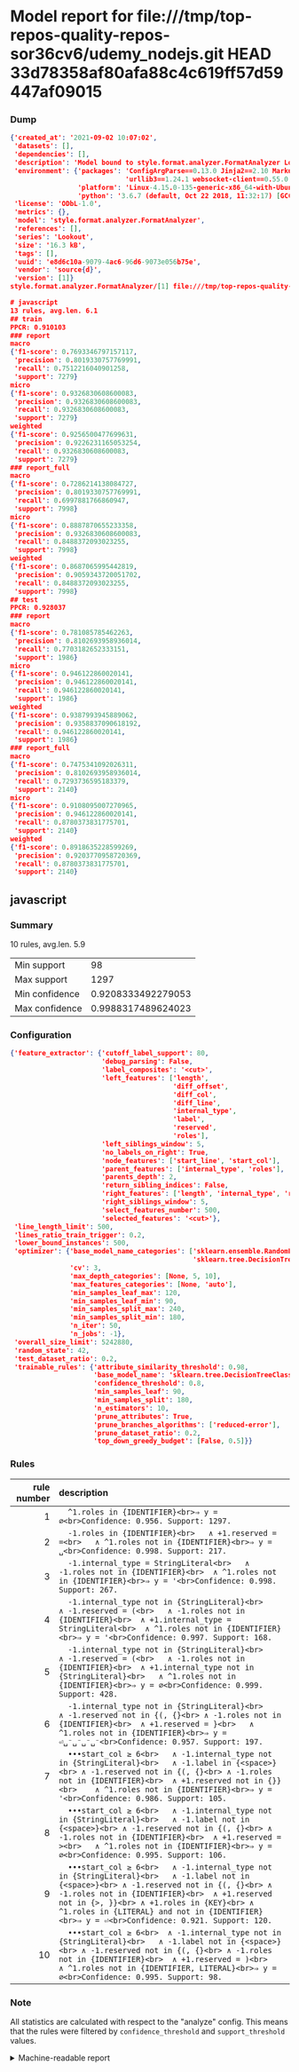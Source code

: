 # Model report for file:///tmp/top-repos-quality-repos-sor36cv6/udemy_nodejs.git HEAD 33d78358af80afa88c4c619ff57d59447af09015

### Dump

```json
{'created_at': '2021-09-02 10:07:02',
 'datasets': [],
 'dependencies': [],
 'description': 'Model bound to style.format.analyzer.FormatAnalyzer Lookout analyzer.',
 'environment': {'packages': 'ConfigArgParse==0.13.0 Jinja2==2.10 MarkupSafe==1.1.1 PyStemmer==1.3.0 PyYAML==5.1 Pympler==0.5 SQLAlchemy==1.2.10 SQLAlchemy-Utils==0.33.3 asdf==2.3.2 bblfsh==2.12.7 boto==2.49.0 boto3==1.9.130 botocore==1.12.130 cachetools==2.0.1 certifi==2019.3.9 chardet==3.0.4 clint==0.5.1 docker==3.7.0 docker-pycreds==0.4.0 dulwich==0.19.11 grpcio==1.19.0 grpcio-tools==1.19.0 humanfriendly==4.16.1 humanize==0.5.1 idna==2.8 jmespath==0.9.4 jsonschema==2.6.0 lookout-sdk==0.4.1 lookout-sdk-ml==0.19.0 lookout-style==0.2.0 lz4==2.1.6 modelforge==0.12.1 numpy==1.16.2 packaging==19.0 pandas==0.22.0 pip==19.0.3 protobuf==3.7.0 psycopg2-binary==2.7.5 pygtrie==2.3 pyparsing==2.3.1 python-dateutil==2.8.0 python-igraph==0.7.1.post6 pytz==2019.1 requests==2.21.0 requirements-parser==0.2.0 scikit-learn==0.20.1 scikit-optimize==0.5.2 scipy==1.2.1 semantic-version==2.6.0 setuptools==40.8.0 six==1.12.0 smart-open==1.8.1 sourced-ml==0.8.2 spdx==2.5.0 stringcase==1.2.0 tabulate==0.8.2 tqdm==4.31.1 '
                             'urllib3==1.24.1 websocket-client==0.55.0 xxhash==1.3.0',
                 'platform': 'Linux-4.15.0-135-generic-x86_64-with-Ubuntu-18.04-bionic',
                 'python': '3.6.7 (default, Oct 22 2018, 11:32:17) [GCC 8.2.0]'},
 'license': 'ODbL-1.0',
 'metrics': {},
 'model': 'style.format.analyzer.FormatAnalyzer',
 'references': [],
 'series': 'Lookout',
 'size': '16.3 kB',
 'tags': [],
 'uuid': 'e8d6c10a-9079-4ac6-96d6-9073e056b75e',
 'vendor': 'source{d}',
 'version': [1]}
style.format.analyzer.FormatAnalyzer/[1] file:///tmp/top-repos-quality-repos-sor36cv6/udemy_nodejs.git 33d78358af80afa88c4c619ff57d59447af09015

# javascript
13 rules, avg.len. 6.1
## train
PPCR: 0.910103
### report
macro
{'f1-score': 0.7693346797157117,
 'precision': 0.8019330757769991,
 'recall': 0.7512216040901258,
 'support': 7279}
micro
{'f1-score': 0.9326830608600083,
 'precision': 0.9326830608600083,
 'recall': 0.9326830608600083,
 'support': 7279}
weighted
{'f1-score': 0.9256500477699631,
 'precision': 0.9226231165053254,
 'recall': 0.9326830608600083,
 'support': 7279}
### report_full
macro
{'f1-score': 0.7286214138084727,
 'precision': 0.8019330757769991,
 'recall': 0.6997881766860947,
 'support': 7998}
micro
{'f1-score': 0.8887870655233358,
 'precision': 0.9326830608600083,
 'recall': 0.8488372093023255,
 'support': 7998}
weighted
{'f1-score': 0.8687065995442819,
 'precision': 0.9059343720051702,
 'recall': 0.8488372093023255,
 'support': 7998}
## test
PPCR: 0.928037
### report
macro
{'f1-score': 0.781085785462263,
 'precision': 0.8102693958936014,
 'recall': 0.7703182652333151,
 'support': 1986}
micro
{'f1-score': 0.946122860020141,
 'precision': 0.946122860020141,
 'recall': 0.946122860020141,
 'support': 1986}
weighted
{'f1-score': 0.9387993945889062,
 'precision': 0.9358837090618192,
 'recall': 0.946122860020141,
 'support': 1986}
### report_full
macro
{'f1-score': 0.7475341092026311,
 'precision': 0.8102693958936014,
 'recall': 0.7293736595183379,
 'support': 2140}
micro
{'f1-score': 0.9108095007270965,
 'precision': 0.946122860020141,
 'recall': 0.8780373831775701,
 'support': 2140}
weighted
{'f1-score': 0.8918635228599269,
 'precision': 0.9203770958720369,
 'recall': 0.8780373831775701,
 'support': 2140}
```

## javascript
### Summary
10 rules, avg.len. 5.9

| | |
|-|-|
|Min support|98|
|Max support|1297|
|Min confidence|0.9208333492279053|
|Max confidence|0.9988317489624023|

### Configuration

```json
{'feature_extractor': {'cutoff_label_support': 80,
                       'debug_parsing': False,
                       'label_composites': '<cut>',
                       'left_features': ['length',
                                         'diff_offset',
                                         'diff_col',
                                         'diff_line',
                                         'internal_type',
                                         'label',
                                         'reserved',
                                         'roles'],
                       'left_siblings_window': 5,
                       'no_labels_on_right': True,
                       'node_features': ['start_line', 'start_col'],
                       'parent_features': ['internal_type', 'roles'],
                       'parents_depth': 2,
                       'return_sibling_indices': False,
                       'right_features': ['length', 'internal_type', 'reserved', 'roles'],
                       'right_siblings_window': 5,
                       'select_features_number': 500,
                       'selected_features': '<cut>'},
 'line_length_limit': 500,
 'lines_ratio_train_trigger': 0.2,
 'lower_bound_instances': 500,
 'optimizer': {'base_model_name_categories': ['sklearn.ensemble.RandomForestClassifier',
                                              'sklearn.tree.DecisionTreeClassifier'],
               'cv': 3,
               'max_depth_categories': [None, 5, 10],
               'max_features_categories': [None, 'auto'],
               'min_samples_leaf_max': 120,
               'min_samples_leaf_min': 90,
               'min_samples_split_max': 240,
               'min_samples_split_min': 180,
               'n_iter': 50,
               'n_jobs': -1},
 'overall_size_limit': 5242880,
 'random_state': 42,
 'test_dataset_ratio': 0.2,
 'trainable_rules': {'attribute_similarity_threshold': 0.98,
                     'base_model_name': 'sklearn.tree.DecisionTreeClassifier',
                     'confidence_threshold': 0.8,
                     'min_samples_leaf': 90,
                     'min_samples_split': 180,
                     'n_estimators': 10,
                     'prune_attributes': True,
                     'prune_branches_algorithms': ['reduced-error'],
                     'prune_dataset_ratio': 0.2,
                     'top_down_greedy_budget': [False, 0.5]}}
```

### Rules

| rule number | description |
|----:|:-----|
| 1 | `  ^1.roles in {IDENTIFIER}<br>⇒ y = ∅<br>Confidence: 0.956. Support: 1297.` |
| 2 | `  -1.roles in {IDENTIFIER}<br>	∧ +1.reserved = =<br>	∧ ^1.roles not in {IDENTIFIER}<br>⇒ y = ␣<br>Confidence: 0.998. Support: 217.` |
| 3 | `  -1.internal_type = StringLiteral<br>	∧ -1.roles not in {IDENTIFIER}<br>	∧ ^1.roles not in {IDENTIFIER}<br>⇒ y = '<br>Confidence: 0.998. Support: 267.` |
| 4 | `  -1.internal_type not in {StringLiteral}<br>	∧ -1.reserved = (<br>	∧ -1.roles not in {IDENTIFIER}<br>	∧ +1.internal_type = StringLiteral<br>	∧ ^1.roles not in {IDENTIFIER}<br>⇒ y = '<br>Confidence: 0.997. Support: 168.` |
| 5 | `  -1.internal_type not in {StringLiteral}<br>	∧ -1.reserved = (<br>	∧ -1.roles not in {IDENTIFIER}<br>	∧ +1.internal_type not in {StringLiteral}<br>	∧ ^1.roles not in {IDENTIFIER}<br>⇒ y = ∅<br>Confidence: 0.999. Support: 428.` |
| 6 | `  -1.internal_type not in {StringLiteral}<br>	∧ -1.reserved not in {(, {}<br>	∧ -1.roles not in {IDENTIFIER}<br>	∧ +1.reserved = }<br>	∧ ^1.roles not in {IDENTIFIER}<br>⇒ y = ⏎␣⁻␣⁻␣⁻␣⁻<br>Confidence: 0.957. Support: 197.` |
| 7 | `  •••start_col ≥ 6<br>	∧ -1.internal_type not in {StringLiteral}<br>	∧ -1.label in {<space>}<br>	∧ -1.reserved not in {(, {}<br>	∧ -1.roles not in {IDENTIFIER}<br>	∧ +1.reserved not in {}}<br>	∧ ^1.roles not in {IDENTIFIER}<br>⇒ y = '<br>Confidence: 0.986. Support: 105.` |
| 8 | `  •••start_col ≥ 6<br>	∧ -1.internal_type not in {StringLiteral}<br>	∧ -1.label not in {<space>}<br>	∧ -1.reserved not in {(, {}<br>	∧ -1.roles not in {IDENTIFIER}<br>	∧ +1.reserved = ><br>	∧ ^1.roles not in {IDENTIFIER}<br>⇒ y = ∅<br>Confidence: 0.995. Support: 106.` |
| 9 | `  •••start_col ≥ 6<br>	∧ -1.internal_type not in {StringLiteral}<br>	∧ -1.label not in {<space>}<br>	∧ -1.reserved not in {(, {}<br>	∧ -1.roles not in {IDENTIFIER}<br>	∧ +1.reserved not in {>, }}<br>	∧ +1.roles in {KEY}<br>	∧ ^1.roles in {LITERAL} and not in {IDENTIFIER}<br>⇒ y = ⏎<br>Confidence: 0.921. Support: 120.` |
| 10 | `  •••start_col ≥ 6<br>	∧ -1.internal_type not in {StringLiteral}<br>	∧ -1.label not in {<space>}<br>	∧ -1.reserved not in {(, {}<br>	∧ -1.roles not in {IDENTIFIER}<br>	∧ +1.reserved = )<br>	∧ ^1.roles not in {IDENTIFIER, LITERAL}<br>⇒ y = ∅<br>Confidence: 0.995. Support: 98.` |

### Note
All statistics are calculated with respect to the "analyze" config. This means that the rules were filtered by
`confidence_threshold` and `support_threshold` values.

<details>
    <summary>Machine-readable report</summary>
```json
{"javascript": {"avg_rule_len": 5.9, "max_conf": 0.9988317489624023, "max_support": 1297, "min_conf": 0.9208333492279053, "min_support": 98, "num_rules": 10}}
```
</details>
